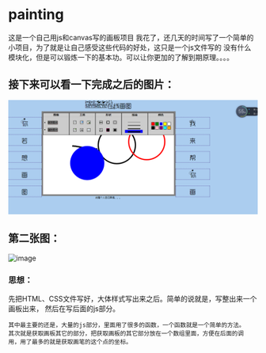 # painting
这是一个自己用js和canvas写的画板项目
我花了，还几天的时间写了一个简单的小项目，为了就是让自己感受这些代码的好处，这只是一个js文件写的
没有什么模块化，但是可以锻炼一下的基本功。可以让你更加的了解到期原理。。。。
## 接下来可以看一下完成之后的图片：
![image](https://github.com/Siyunlongshuai/image/blob/master/%E5%9B%BE%E7%89%87/painting.png)
## 第二张图：
![image](https://github.com/Siyunlongshuai/painting/blob/master/images/%E5%86%99%E5%AD%97%E6%BC%94%E7%A4%BA.png)
### 思想：
先把HTML、CSS文件写好，大体样式写出来之后。简单的说就是，写整出来一个画板出来，
然后在写后面的js部分。
```
其中最主要的还是，大量的js部分，里面用了很多的函数，一个函数就是一个简单的方法。
其次就是获取画板其它的部分，把获取画板的其它部分放在一个数组里面，方便在后面的调
用，用了最多的就是获取画笔的这个点的坐标。

